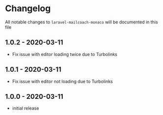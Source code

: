 # Changelog

All notable changes to `laravel-mailcoach-monaco` will be documented in this file

## 1.0.2 - 2020-03-11

- Fix issue with editor loading twice due to Turbolinks

## 1.0.1 - 2020-03-11

- Fix issue with editor not loading due to Turbolinks

## 1.0.0 - 2020-03-11

- initial release
